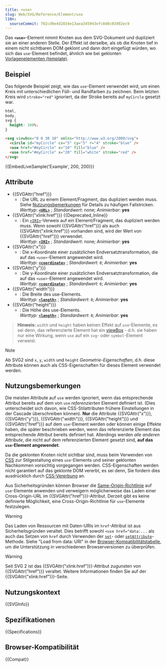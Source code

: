 ```yaml
---
title: <use>
slug: Web/SVG/Reference/Element/use
l10n:
  sourceCommit: 702cd9e4d2834e13aea345943efc8d0c03d92ec9
---
```


Das **`<use>`**-Element nimmt Knoten aus dem SVG-Dokument und dupliziert sie an einer anderen Stelle.
Der Effekt ist derselbe, als ob die Knoten tief in einem nicht sichtbaren DOM geklont und dann dort eingefügt würden, wo sich das `use`-Element befindet, ähnlich wie bei geklonten [Vorlagenelementen (template)](/de/docs/Web/HTML/Element/template).

## Beispiel

Das folgende Beispiel zeigt, wie das `use`-Element verwendet wird, um einen Kreis mit unterschiedlichen Füll- und Randfarben zu zeichnen. Beim letzten Kreis wird `stroke="red"` ignoriert, da der Stroke bereits auf `myCircle` gesetzt war.

```css hidden
html,
body,
svg {
  height: 100%;
}
```

```html
<svg viewBox="0 0 30 10" xmlns="http://www.w3.org/2000/svg">
  <circle id="myCircle" cx="5" cy="5" r="4" stroke="blue" />
  <use href="#myCircle" x="10" fill="blue" />
  <use href="#myCircle" x="20" fill="white" stroke="red" />
</svg>
```

{{EmbedLiveSample('Example', 200, 200)}}

## Attribute

- {{SVGAttr("href")}}
  - : Die URL zu einem Element/Fragment, das dupliziert werden muss. Siehe [Nutzungsbemerkungen](#nutzungsbemerkungen) für Details zu häufigen Fallstricken.<br/> _Werttyp_: [**`<URL>`**](/de/docs/Web/SVG/Guides/Content_type#url) ; _Standardwert_: none; _Animierbar_: **yes**
- {{SVGAttr("xlink:href")}} {{Deprecated_Inline}}
  - : Ein [`<IRI>`](/de/docs/Web/SVG/Guides/Content_type#iri)-Verweis auf ein Element/Fragment, das dupliziert werden muss. Wenn sowohl {{SVGAttr("href")}} als auch {{SVGAttr("xlink:href")}} vorhanden sind, wird der Wert von {{SVGAttr("href")}} verwendet.<br/> _Werttyp_: [**`<IRI>`**](/de/docs/Web/SVG/Guides/Content_type#iri) ; _Standardwert_: none; _Animierbar_: **yes**
- {{SVGAttr("x")}}
  - : Die x-Koordinate einer zusätzlichen Endversatztransformation, die auf das `<use>`-Element angewendet wird.<br/> _Werttyp_: [**`<coordinate>`**](/de/docs/Web/SVG/Guides/Content_type#coordinate) ; _Standardwert_: `0`; _Animierbar_: **yes**
- {{SVGAttr("y")}}
  - : Die y-Koordinate einer zusätzlichen Endversatztransformation, die auf das `<use>`-Element angewendet wird.<br/> _Werttyp_: [**`<coordinate>`**](/de/docs/Web/SVG/Guides/Content_type#coordinate) ; _Standardwert_: `0`; _Animierbar_: **yes**
- {{SVGAttr("width")}}
  - : Die Breite des use-Elements.<br/> _Werttyp_: [**`<length>`**](/de/docs/Web/SVG/Guides/Content_type#length) ; _Standardwert_: `0`; _Animierbar_: **yes**
- {{SVGAttr("height")}}
  - : Die Höhe des use-Elements.<br/> _Werttyp_: [**`<length>`**](/de/docs/Web/SVG/Guides/Content_type#length) ; _Standardwert_: `0`; _Animierbar_: **yes**

> **Hinweis:** `width` und `height` haben keinen Effekt auf `use`-Elemente, es sei denn, das referenzierte Element hat ein [viewBox](/de/docs/Web/SVG/Reference/Attribute/viewBox) - d.h. sie haben nur eine Wirkung, wenn `use` auf ein `svg`- oder `symbol`-Element verweist.

> [!NOTE]
> Ab SVG2 sind `x`, `y`, `width` und `height` _Geometrie-Eigenschaften_, d.h. diese Attribute können auch als CSS-Eigenschaften für dieses Element verwendet werden.

## Nutzungsbemerkungen

Die meisten Attribute auf `use` werden ignoriert, wenn das entsprechende Attribut bereits auf dem von `use` _referenzierten_ Element definiert ist. (Dies unterscheidet sich davon, wie CSS-Stilattributen frühere Einstellungen in der Cascade überschreiben können). **Nur** die Attribute {{SVGAttr("x")}}, {{SVGAttr("y")}}, {{SVGAttr("width")}}, {{SVGAttr("height")}} und {{SVGAttr("href")}} auf dem `use`-Element werden oder können einige Effekte haben, die später beschrieben werden, wenn das referenzierte Element das entsprechende Attribut bereits definiert hat. Allerdings werden _alle anderen Attribute_, die nicht auf dem referenzierten Element gesetzt sind, **auf das `use`-Element angewendet**.

Da die geklonten Knoten nicht sichtbar sind, muss beim Verwenden von [CSS](/de/docs/Web/CSS) zur Stilgestaltung eines `use`-Elements und seiner geklonten Nachkommen vorsichtig vorgegangen werden. CSS-Eigenschaften werden nicht garantiert auf das geklonte DOM vererbt, es sei denn, Sie fordern dies ausdrücklich durch [CSS-Vererbung](/de/docs/Web/CSS/CSS_cascade/Inheritance) an.

Aus Sicherheitsgründen können Browser die [Same-Origin-Richtlinie](/de/docs/Web/Security/Same-origin_policy) auf `use`-Elemente anwenden und verweigern möglicherweise das Laden einer Cross-Origin-URL im {{SVGAttr("href")}}-Attribut. Derzeit gibt es keine definierte Möglichkeit, eine Cross-Origin-Richtlinie für `use`-Elemente festzulegen.

> [!WARNING]
> Das Laden von Ressourcen mit Daten-URIs im `href`-Attribut ist aus Sicherheitsgründen veraltet.
> Dies betrifft sowohl `<use href="data:...` als auch das Setzen von `href` durch Verwenden der [`set`](/de/docs/Web/SVG/Reference/Element/set)- oder [`setAttribute`](/de/docs/Web/API/Element/setAttribute)-Methode.
> Siehe "Load from data: URI" in der [Browser-Kompatibilitätstabelle](#browser-kompatibilität), um die Unterstützung in verschiedenen Browserversionen zu überprüfen.

> [!WARNING]
> Seit SVG 2 ist das {{SVGAttr("xlink:href")}}-Attribut zugunsten von {{SVGAttr("href")}} veraltet. Weitere Informationen finden Sie auf der {{SVGAttr("xlink:href")}}-Seite.

## Nutzungskontext

{{SVGInfo}}

## Spezifikationen

{{Specifications}}

## Browser-Kompatibilität

{{Compat}}
